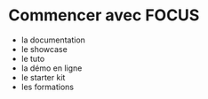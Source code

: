 
# Commencer avec FOCUS

* la documentation
* le showcase
* le tuto
* la démo en ligne
* le starter kit
* les formations

